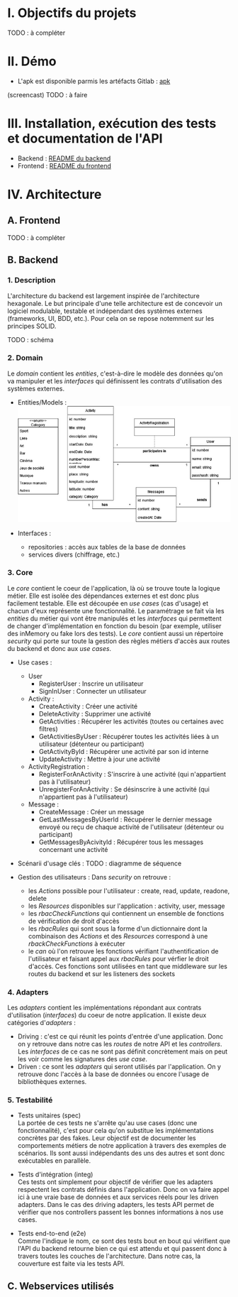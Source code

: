 # I. Objectifs du projets
TODO : à compléter

# II. Démo 
- L'apk est disponible parmis les artéfacts Gitlab : [apk](https://gitlab.com/grenoble-inp-ensimag/4MM1CAW/ProjetCAW/BuddyBazaar_antoine_klein3_david_gelinotte_viviane_qian/-/jobs/artifacts/main/download?job=build+front)

(screencast)
TODO : à faire

# III. Installation, exécution des tests et documentation de l'API
- Backend : [README du backend](./backendsqlite/README.md)
- Frontend : [README du frontend](./frontend/README.md)

# IV. Architecture
## A. Frontend
TODO : à compléter

## B. Backend
### 1. Description
L'architecture du backend est largement inspirée de l'architecture hexagonale. Le but principale d'une telle architecture est de concevoir un logiciel modulable, testable et indépendant des systèmes externes (frameworks, UI, BDD, etc.). Pour cela on se repose notemment sur les principes SOLID.

TODO : schéma

### 2. Domain
Le _domain_ contient les _entities_, c'est-à-dire le modèle des données qu'on va manipuler et les _interfaces_ qui définissent les contrats d'utilisation des systèmes externes.

- Entities/Models :\
![classDiagram](./docs/classDiagram.jpg)

- Interfaces : 
    - repositories : accès aux tables de la base de données
    - services divers (chiffrage, etc.)

### 3. Core
Le _core_ contient le coeur de l'application, là où se trouve toute la logique métier. Elle est isolée des dépendances externes et est donc plus facilement testable. Elle est découpée en _use cases_ (cas d'usage) et chacun d'eux représente une fonctionnalité. Le paramétrage se fait via les _entities_ du métier qui vont être manipulés et les _interfaces_ qui permettent de changer d'implémentation en fonction du besoin (par exemple, utiliser des inMemory ou fake lors des tests). Le _core_ contient aussi un répertoire _security_ qui porte sur toute la gestion des règles métiers d'accès aux routes du backend et donc aux _use cases_.

- Use cases :
    - User
        - RegisterUser : Inscrire un utilisateur
        - SignInUser : Connecter un utilisateur
    - Activity :
        - CreateActivity : Créer une activité
        - DeleteActivity : Supprimer une activité
        - GetActivities : Récupérer les activités (toutes ou certaines avec filtres)
        - GetActivitiesByUser : Récupérer toutes les activités liées à un utilisateur (détenteur ou participant)
        - GetActivityById : Récupérer une activité par son id interne
        - UpdateActivity : Mettre à jour une activité
    - ActivityRegistration :
        - RegisterForAnActivity : S'inscrire à une activité (qui n'appartient pas à l'utilisateur)
        - UnregisterForAnActivity : Se désinscrire à une activité (qui n'appartient pas à l'utilisateur)
    - Message :
        - CreateMessage : Créer un message
        - GetLastMessagesByUserId : Récupérer le dernier message envoyé ou reçu de chaque activité de l'utilisateur (détenteur ou participant)
        - GetMessagesByAcivityId : Récupérer tous les messages concernant une activité

- Scénarii d'usage clés :
TODO : diagramme de séquence

- Gestion des utilisateurs :
Dans _security_ on retrouve :
    - les _Actions_ possible pour l'utilisateur : create, read, update, readone, delete
    - les _Resources_ disponibles sur l'application : activity, user, message
    - les _rbacCheckFunctions_ qui contiennent un ensemble de fonctions de vérification de droit d'accès
    - les _rbacRules_ qui sont sous la forme d'un dictionnaire dont la combinaison des _Actions_ et des _Resources_ correspond à une _rbackCheckFunctions_ à exécuter
    - le _can_ où l'on retrouve les fonctions vérifiant l'authentification de l'utilisateur et faisant appel aux _rbacRules_ pour vérfier le droit d'accès. Ces fonctions sont utilisées en tant que middleware sur les routes du backend et sur les listeners des sockets

### 4. Adapters
Les _adapters_ contient les implémentations répondant aux contrats d'utilisation (_interfaces_) du coeur de notre application.
Il existe deux catégories d'_adapters_ :
- Driving : c'est ce qui réunit les points d'entrée d'une application. Donc on y retrouve dans notre cas les _routes_ de notre API et les _controllers_. Les _interfaces_ de ce cas ne sont pas définit concrètement mais on peut les voir comme les signatures des _use case_. 
- Driven : ce sont les _adapters_ qui seront utilisés par l'application. On y retrouve donc l'accès à la base de données ou encore l'usage de bibliothèques externes.

### 5. Testabilité
- Tests unitaires (spec)\
La portée de ces tests ne s'arrête qu'au use cases (donc une fonctionnalité), c'est pour cela qu'on substitue les implémentations concrètes par des fakes. Leur objectif est de documenter les comportements métiers de notre application à travers des exemples de scénarios. Ils sont aussi indépendants des uns des autres et sont donc exécutables en parallèle.

- Tests d'intégration (integ)\
Ces tests ont simplement pour objectif de vérifier que les adapters respectent les contrats définis dans l'application. Donc on va faire appel ici à une vraie base de données et aux services réels pour les driven adapters. Dans le cas des driving adapters, les tests API permet de vérifier que nos controllers passent les bonnes informations à nos use cases.

- Tests end-to-end (e2e)\
Comme l'indique le nom, ce sont des tests bout en bout qui vérifient que l'API du backend retourne bien ce qui est attendu et qui passent donc à travers toutes les couches de l'architecture. Dans notre cas, la couverture est faite via les tests API.

## C. Webservices utilisés
